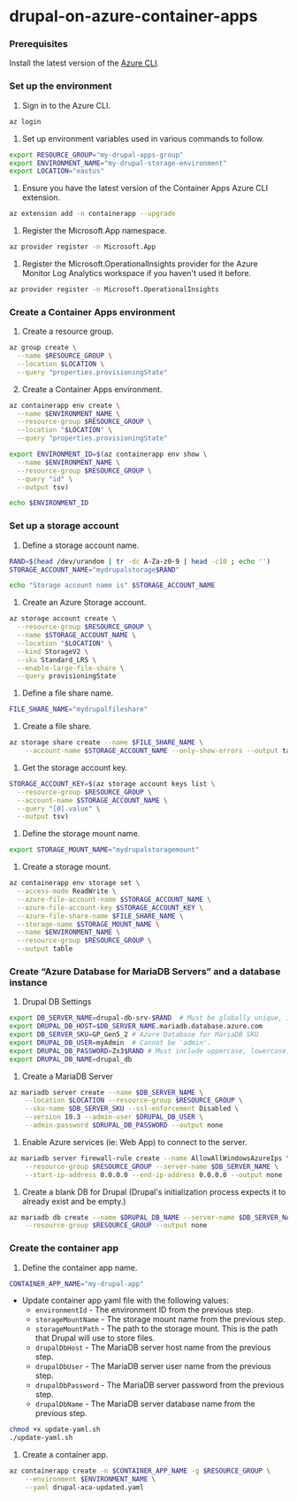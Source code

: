 # drupal-on-azure-container-apps

### Prerequisites

Install the latest version of the [Azure CLI](https://docs.microsoft.com/en-us/cli/azure/install-azure-cli?view=azure-cli-latest).

### Set up the environment

1. Sign in to the Azure CLI.

```bash
az login
```

1. Set up environment variables used in various commands to follow.

```bash
export RESOURCE_GROUP="my-drupal-apps-group"
export ENVIRONMENT_NAME="my-drupal-storage-environment"
export LOCATION="eastus"
```

1. Ensure you have the latest version of the Container Apps Azure CLI extension.

```bash
az extension add -n containerapp --upgrade
```

1. Register the Microsoft.App namespace.

```bash
az provider register -n Microsoft.App
```

1. Register the Microsoft.OperationalInsights provider for the Azure Monitor Log Analytics workspace if you haven't used it before.

```bash
az provider register -n Microsoft.OperationalInsights
```

### Create a Container Apps environment

1. Create a resource group.

```bash
az group create \
  --name $RESOURCE_GROUP \
  --location $LOCATION \
  --query "properties.provisioningState"
```

2. Create a Container Apps environment.

```bash
az containerapp env create \
  --name $ENVIRONMENT_NAME \
  --resource-group $RESOURCE_GROUP \
  --location "$LOCATION" \
  --query "properties.provisioningState"
```

```bash
export ENVIRONMENT_ID=$(az containerapp env show \
  --name $ENVIRONMENT_NAME \
  --resource-group $RESOURCE_GROUP \
  --query "id" \
  --output tsv)

echo $ENVIRONMENT_ID
```

### Set up a storage account

1. Define a storage account name.

```bash
RAND=$(head /dev/urandom | tr -dc A-Za-z0-9 | head -c10 ; echo '')
STORAGE_ACCOUNT_NAME="mydrupalstorage$RAND"

echo "Storage account name is" $STORAGE_ACCOUNT_NAME
```

1. Create an Azure Storage account.

```bash
az storage account create \
  --resource-group $RESOURCE_GROUP \
  --name $STORAGE_ACCOUNT_NAME \
  --location "$LOCATION" \
  --kind StorageV2 \
  --sku Standard_LRS \
  --enable-large-file-share \
  --query provisioningState
```

1. Define a file share name.

```bash
FILE_SHARE_NAME="mydrupalfileshare"
```

1. Create a file share.

```bash
az storage share create --name $FILE_SHARE_NAME \
    --account-name $STORAGE_ACCOUNT_NAME --only-show-errors --output table
```

1. Get the storage account key.

```bash
STORAGE_ACCOUNT_KEY=$(az storage account keys list \
  --resource-group $RESOURCE_GROUP \
  --account-name $STORAGE_ACCOUNT_NAME \
  --query "[0].value" \
  --output tsv)
```

1. Define the storage mount name.

```bash
export STORAGE_MOUNT_NAME="mydrupalstoragemount"
```

1. Create a storage mount.

```bash
az containerapp env storage set \
  --access-mode ReadWrite \
  --azure-file-account-name $STORAGE_ACCOUNT_NAME \
  --azure-file-account-key $STORAGE_ACCOUNT_KEY \
  --azure-file-share-name $FILE_SHARE_NAME \
  --storage-name $STORAGE_MOUNT_NAME \
  --name $ENVIRONMENT_NAME \
  --resource-group $RESOURCE_GROUP \
  --output table
```

### Create “Azure Database for MariaDB Servers” and a database instance

1. Drupal DB Settings

```bash
export DB_SERVER_NAME=drupal-db-srv-$RAND  # Must be globally unique, ie: 'drupal-db-srv-<unique>'
export DRUPAL_DB_HOST=$DB_SERVER_NAME.mariadb.database.azure.com
export DB_SERVER_SKU=GP_Gen5_2 # Azure Database for MariaDB SKU
export DRUPAL_DB_USER=myAdmin  # Cannot be 'admin'.
export DRUPAL_DB_PASSWORD=Zx3$RAND # Must include uppercase, lowercase, and numeric
export DRUPAL_DB_NAME=drupal_db
```

1. Create a MariaDB Server

```bash
az mariadb server create --name $DB_SERVER_NAME \
    --location $LOCATION --resource-group $RESOURCE_GROUP \
    --sku-name $DB_SERVER_SKU --ssl-enforcement Disabled \
    --version 10.3 --admin-user $DRUPAL_DB_USER \
    --admin-password $DRUPAL_DB_PASSWORD --output none
```

1. Enable Azure services (ie: Web App) to connect to the server.

```bash
az mariadb server firewall-rule create --name AllowAllWindowsAzureIps \
    --resource-group $RESOURCE_GROUP --server-name $DB_SERVER_NAME \
    --start-ip-address 0.0.0.0 --end-ip-address 0.0.0.0 --output none
```

1. Create a blank DB for Drupal (Drupal's initialization process expects it to already exist and be empty.)

```bash
az mariadb db create --name $DRUPAL_DB_NAME --server-name $DB_SERVER_NAME \
    --resource-group $RESOURCE_GROUP --output none
```

### Create the container app

1. Define the container app name.

```bash
CONTAINER_APP_NAME="my-drupal-app"
```

* Update container app yaml file with the following values:
    * `environmentId` - The environment ID from the previous step.
    * `storageMountName` - The storage mount name from the previous step.
    * `storageMountPath` - The path to the storage mount. This is the path that Drupal will use to store files.
    * `drupalDbHost` - The MariaDB server host name from the previous step.
    * `drupalDbUser` - The MariaDB server user name from the previous step.
    * `drupalDbPassword` - The MariaDB server password from the previous step.
    * `drupalDbName` - The MariaDB server database name from the previous step.

```bash
chmod +x update-yaml.sh
./update-yaml.sh
```

1. Create a container app.

```bash
az containerapp create -n $CONTAINER_APP_NAME -g $RESOURCE_GROUP \
    --environment $ENVIRONMENT_NAME \
    --yaml drupal-aca-updated.yaml
```